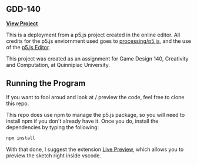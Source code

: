 # <!-- Project Name -->

## GDD-140 <!-- Assignment Name -->

<!-- Badges Here -->

[**View Project**]()

This is a deployment from a p5.js project created in the online editor. All credits for the p5.js enviornment used goes to [processing/p5.js](https://github.com/processing/p5.js), and the use of the [p5.js Editor](https://editor.p5js.org/).

This project was created as an assignment for Game Design 140, Creativity and Computation, at Quinnipiac University.

## Running the Program

If you want to fool aroud and look at / preview the code, feel free to clone this repo. 

This repo does use npm to manage the p5.js package, so you will need to install npm if you don't already have it. Once you do, install the dependencies by typing the following:

```bash
npm install
```

With that done, I suggest the extension [Live Preview](https://marketplace.visualstudio.com/items?itemName=ms-vscode.live-server), which allows you to preview the sketch right inside vscode.

